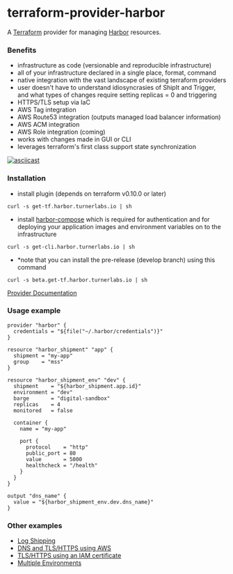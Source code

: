 terraform-provider-harbor
==========================

A [Terraform](https://www.terraform.io/) provider for managing [Harbor](https://github.com/turnerlabs/harbor) resources.

### Benefits

- infrastructure as code (versionable and reproducible infrastructure)
- all of your infrastructure declared in a single place, format, command
- native integration with the vast landscape of existing terraform providers
- user doesn't have to understand idiosyncrasies of ShipIt and Trigger, and what types of changes require setting replicas = 0 and triggering
- HTTPS/TLS setup via IaC
- AWS Tag integration
- AWS Route53 integration (outputs managed load balancer information)
- AWS ACM integration
- AWS Role integration (coming)
- works with changes made in GUI or CLI
- leverages terraform's first class support state synchronization

[![asciicast](https://asciinema.org/a/IxeoNYl7RmmSTwYMURtODytHO.png)](https://asciinema.org/a/IxeoNYl7RmmSTwYMURtODytHO?autoplay=1)

### Installation

- install plugin (depends on terraform v0.10.0 or later)
```
curl -s get-tf.harbor.turnerlabs.io | sh
```

- install [harbor-compose](https://github.com/turnerlabs/harbor-compose) which is required for authentication and for deploying your application images and environment variables on to the infrastructure
```
curl -s get-cli.harbor.turnerlabs.io | sh
```

- *note that you can install the pre-release (develop branch) using this command
```
curl -s beta.get-tf.harbor.turnerlabs.io | sh
```

[Provider Documentation](wiki)


### Usage example

```hcl
provider "harbor" {
  credentials = "${file("~/.harbor/credentials")}"
}

resource "harbor_shipment" "app" {
  shipment = "my-app"
  group    = "mss"
}

resource "harbor_shipment_env" "dev" {
  shipment    = "${harbor_shipment.app.id}"
  environment = "dev"
  barge       = "digital-sandbox"
  replicas    = 4
  monitored   = false

  container {
    name = "my-app"

    port {
      protocol    = "http"
      public_port = 80
      value       = 5000
      healthcheck = "/health"
    }
  }
}

output "dns_name" {
  value = "${harbor_shipment_env.dev.dns_name}"
}
```

### Other examples

- [Log Shipping](examples/log-shipping)
- [DNS and TLS/HTTPS using AWS](examples/dns-ssl)
- [TLS/HTTPS using an IAM certificate](examples/iam-cert)
- [Multiple Environments](examples/multi-environment)